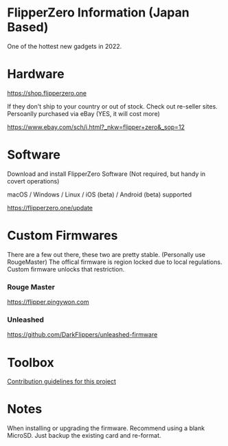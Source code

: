 # FlipperZero Information (Japan Based) #

One of the hottest new gadgets in 2022. 

# Hardware # 

https://shop.flipperzero.one

If they don't ship to your country or out of stock.
Check out re-seller sites.
Persoanlly purchased via eBay (YES, it will cost more)

https://www.ebay.com/sch/i.html?_nkw=flipper+zero&_sop=12


# Software #

Download and install FlipperZero Software (Not required, but handy in covert operations)

macOS / Windows / Linux / iOS (beta) / Android (beta) supported

https://flipperzero.one/update


# Custom Firmwares #

There are a few out there, these two are pretty stable.
(Personally use RougeMaster)
The offical firmware is region locked due to local regulations.
Custom firmware unlocks that restriction.

### Rouge Master ###

https://flipper.pingywon.com

### Unleashed ###

https://github.com/DarkFlippers/unleashed-firmware


# Toolbox #

[Contribution guidelines for this project](toolbox/sub-ghz/telsa.md)

# Notes #

When installing or upgrading the firmware. 
Recommend using a blank MicroSD. Just backup
the existing card and re-format.



